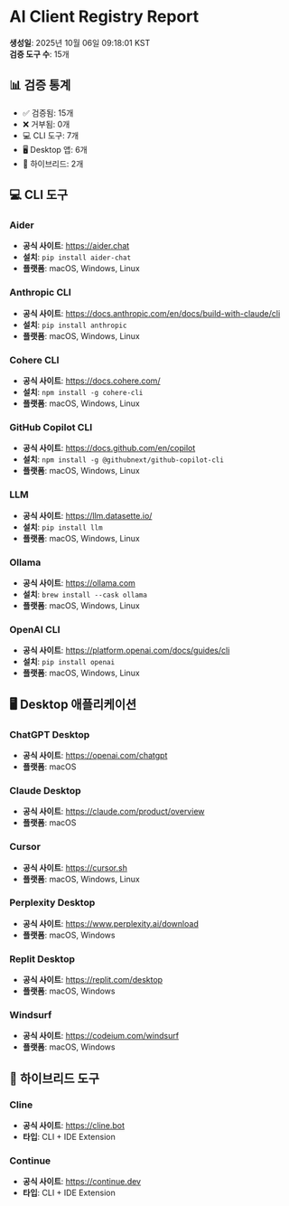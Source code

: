 # AI Client Registry Report

**생성일**: 2025년 10월 06일 09:18:01 KST  
**검증 도구 수**: 15개

## 📊 검증 통계

- ✅ 검증됨: 15개
- ❌ 거부됨: 0개
- 💻 CLI 도구: 7개
- 🖥️ Desktop 앱: 6개
- 🔄 하이브리드: 2개

## 💻 CLI 도구

### Aider
- **공식 사이트**: https://aider.chat
- **설치**: `pip install aider-chat`
- **플랫폼**: macOS, Windows, Linux

### Anthropic CLI
- **공식 사이트**: https://docs.anthropic.com/en/docs/build-with-claude/cli
- **설치**: `pip install anthropic`
- **플랫폼**: macOS, Windows, Linux

### Cohere CLI
- **공식 사이트**: https://docs.cohere.com/
- **설치**: `npm install -g cohere-cli`
- **플랫폼**: macOS, Windows, Linux

### GitHub Copilot CLI
- **공식 사이트**: https://docs.github.com/en/copilot
- **설치**: `npm install -g @githubnext/github-copilot-cli`
- **플랫폼**: macOS, Windows, Linux

### LLM
- **공식 사이트**: https://llm.datasette.io/
- **설치**: `pip install llm`
- **플랫폼**: macOS, Windows, Linux

### Ollama
- **공식 사이트**: https://ollama.com
- **설치**: `brew install --cask ollama`
- **플랫폼**: macOS, Windows, Linux

### OpenAI CLI
- **공식 사이트**: https://platform.openai.com/docs/guides/cli
- **설치**: `pip install openai`
- **플랫폼**: macOS, Windows, Linux

## 🖥️ Desktop 애플리케이션

### ChatGPT Desktop
- **공식 사이트**: https://openai.com/chatgpt
- **플랫폼**: macOS

### Claude Desktop
- **공식 사이트**: https://claude.com/product/overview
- **플랫폼**: macOS

### Cursor
- **공식 사이트**: https://cursor.sh
- **플랫폼**: macOS, Windows, Linux

### Perplexity Desktop
- **공식 사이트**: https://www.perplexity.ai/download
- **플랫폼**: macOS, Windows

### Replit Desktop
- **공식 사이트**: https://replit.com/desktop
- **플랫폼**: macOS, Windows

### Windsurf
- **공식 사이트**: https://codeium.com/windsurf
- **플랫폼**: macOS, Windows

## 🔄 하이브리드 도구

### Cline
- **공식 사이트**: https://cline.bot
- **타입**: CLI + IDE Extension

### Continue
- **공식 사이트**: https://continue.dev
- **타입**: CLI + IDE Extension

